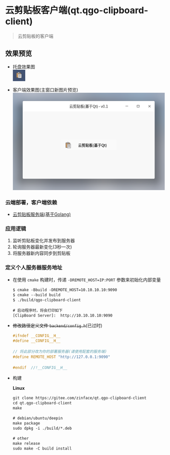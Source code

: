 # 云剪贴板客户端(qt.qgo-clipboard-client)

> 云剪贴板的客户端

## 效果预览

- 托盘效果图\
    ![](screenshots/20220610174332.png)  

- 客户端效果图(主窗口新图片预览)\
    ![](screenshots/20220610173439.png) 


### 云端部署，客户端依赖

- [云剪贴板服务端(基于Golang)][clipboard-server]

[clipboard-server]: https://gitee.com/zinface/go.clipboard-server

### 应用逻辑

1. 监听剪贴板变化并发布到服务器
2. 轮询服务器最新变化(3秒一次)
3. 将服务器新内容同步到剪贴板

### 定义个人服务器服务地址

- 在使用 `cmake` 构建时，传递 `-DREMOTE_HOST=IP:PORT` 参数来初始化内部变量

    ```shell
    $ cmake -Bbuild -DREMOTE_HOST=10.10.10.10:9090
    $ cmake --build build
    $ ./build/qgo-clipboard-client

    # 启动程序时，将会打印如下
    [ClipBoard Server]:  http://10.10.10.10:9090
    ```

- ~~修改路径定义文件 `backend/config.h`~~(已过时)

    ```c
    #ifndef __CONFIG__H__
    #define __CONFIG__H__

    // 将此部分改为你的部署服务器(请使用配套的服务端)
    #define REMOTE_HOST "http://127.0.0.1:9090"

    #endif  //!__CONFIG__H__
    ```

- 构建

    **Linux**
    ```shell
    git clone https://gitee.com/zinface/qt.qgo-clipboard-client
    cd qt.qgo-clipboard-client
    make

    # debian/ubuntu/deepin
    make package
    sudo dpkg -i ./build/*.deb

    # other
    make release
    sudo make -C build install
    ```